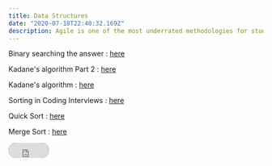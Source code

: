 ```yaml
---
title: Data Structures
date: "2020-07-18T22:40:32.169Z"
description: Agile is one of the most underrated methodologies for students.
---
```


Binary searching the answer : [here](https://dkprobes.tech/Data-Structures/trans-point)


Kadane's algorithm Part 2 : [here](https://dkprobes.tech/Data-Structures/kadane-2)


Kadane's algorithm : [here](https://dkprobes.tech/Data-Structures/kadane)


Sorting in Coding Interviews : [here](https://dkprobes.tech/Data-Structures/sort-coding)


Quick Sort : [here](https://dkprobes.tech/Data-Structures/quick-sort)


Merge Sort : [here](https://dkprobes.tech/Data-Structures/merge-sort)

<iframe src="https://dkprobescode.substack.com/embed" width="80" height="30" style=" background:#000; color:#29ff14; border-radius: 19px;" frameborder="0" scrolling="no"></iframe>
